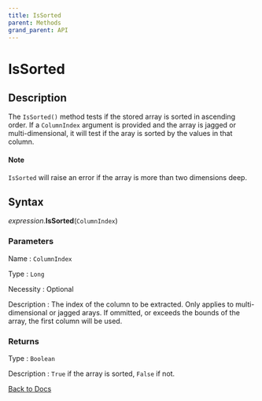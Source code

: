```yaml
---
title: IsSorted
parent: Methods
grand_parent: API
---
```


# IsSorted

## Description
The `IsSorted()` method tests if the stored array is sorted in ascending order. If a `ColumnIndex` argument is provided and the array is jagged or multi-dimensional, it will test if the aray is sorted by the values in that column. 

#### Note

`IsSorted` will raise an error if the array is more than two dimensions deep.

## Syntax

*expression*.**IsSorted**(`ColumnIndex`) 

### Parameters

Name 
: `ColumnIndex`

Type
: `Long`

Necessity
: Optional

Description
: The index of the column to be extracted. Only applies to multi-dimensional or jagged arays. If ommitted, or exceeds the bounds of the array, the first column will be used.

### Returns

Type
: `Boolean`

Description
: `True` if the array is sorted, `False` if not.

[Back to Docs](https://senipah.github.io/VBA-Better-Array/)